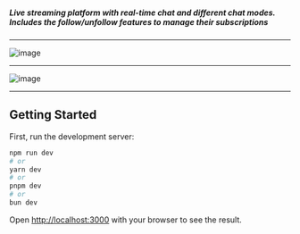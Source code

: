 ##### Live streaming platform with real-time chat and different chat modes. Includes the follow/unfollow features to manage their subscriptions

---

![image](https://github.com/user-attachments/assets/93735202-2229-4bd3-85bd-83bacb2ffa71)


---

![image](https://github.com/user-attachments/assets/efcb6018-30c0-4a0d-ab71-05e7ea611653)


---


## Getting Started

First, run the development server:

```bash
npm run dev
# or
yarn dev
# or
pnpm dev
# or
bun dev
```

Open [http://localhost:3000](http://localhost:3000) with your browser to see the result.

